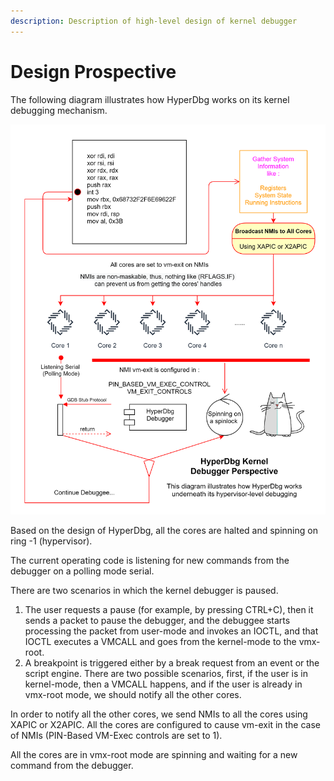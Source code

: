 ```yaml
---
description: Description of high-level design of kernel debugger
---
```


# Design Prospective

The following diagram illustrates how HyperDbg works on its kernel debugging mechanism.

![](../../../.gitbook/assets/debugger-prospective.png)

Based on the design of HyperDbg, all the cores are halted and spinning on ring -1 \(hypervisor\).

The current operating code is listening for new commands from the debugger on a polling mode serial. 

There are two scenarios in which the kernel debugger is paused.

1. The user requests a pause \(for example, by pressing CTRL+C\), then it sends a packet to pause the debugger, and the debuggee starts processing the packet from user-mode and invokes an IOCTL, and that IOCTL executes a VMCALL and goes from the kernel-mode to the vmx-root.
2. A breakpoint is triggered either by a break request from an event or the script engine. There are two possible scenarios, first, if the user is in kernel-mode, then a VMCALL happens, and if the user is already in vmx-root mode, we should notify all the other cores.

In order to notify all the other cores, we send NMIs to all the cores using XAPIC or X2APIC. All the cores are configured to cause vm-exit in the case of NMIs \(PIN-Based VM-Exec controls are set to 1\).

All the cores are in vmx-root mode are spinning and waiting for a new command from the debugger.

